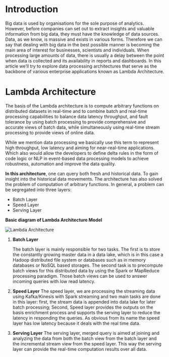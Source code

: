 # Introduction

Big data is used by organisations for the sole purpose of analytics. However, before companies can set out to extract insights and valuable information from big data, they must have the knowledge of data sources. Data, as we know, is massive and exists in various forms. Therefore we can say that dealing with big data in the best possible manner is becoming the main area of interest for businesses, scientists and individuals. When processing large amounts of data, there is usually a delay between the point when data is collected and its availability in reports and dashboards. In this article we’ll try to explore data processing architectures that serve as the backbone of various enterprise applications known as Lambda Architecture.

# Lambda Architecture

The basis of the Lambda architecture is to compute arbitrary functions on distributed datasets in real-time and to combine batch and real-time processing capabilities to balance data latency throughput, and fault tolerance by using batch processing to provide comprehensive and accurate views of batch data, while simultaneously using real-time stream processing to provide views of online data.


While we mention data processing we basically use this term to represent high throughput, low latency and aiming for near-real-time applications. Which also would allow the developers to define delta rules in the form of code logic or NLP in event-based data processing models to achieve robustness, automation and improve the data quality.

**In this architecture**, one can query both fresh and historical data. To gain insight into the historical data movements. The architecture has also solved the problem of computation of arbitrary functions. In general, a problem can be segregated into three layers:

 - Batch Layer 
 - Speed Layer
 - Serving Layer

 **Basic diagram of Lambda Architecture Model**
 
![Lambda Architecture](https://github.com/gurditsingh/blog/blob/gh-pages/_screenshots/lambda.png?raw=true) 
 

 1. **Batch Layer**
 
	 The batch layer is mainly responsible for two tasks. The first is to store the constantly growing master data in a data lake, which is in this case a Hadoop distributed file system or databases such as in memory databases or NoSQL based storages. The second task is to precompute batch views for this distributed data by using the Spark or MapReduce processing paradigm. Those batch views can be used to answer incoming queries with low read latency.

 2. **Speed Layer**
The speed layer, we are processing the streaming data using Kafka/Kinesis with Spark streaming and two main tasks are done in this layer: first, the stream data is appended into data lake for later batch processing; Second, Speed layer provides the outputs on the basis enrichment process and supports the serving layer to reduce the latency in responding the queries. As obvious from its name the speed layer has low latency because it deals with the real time data.

 3. **Serving Layer**
The serving layer, merged query is aimed at joining and analyzing the data from both the batch view from the batch layer and the incremental stream view from the speed layer. This way the serving layer can provide the real-time computation results over all data.



<!--stackedit_data:
eyJoaXN0b3J5IjpbLTE2ODU5NDQ1MTIsODQxNzE4NjIyLDYxND
YwMTU4OCwxNjk1NDc1OTMxLC0xNjYyNjQ5ODc4LDQ1ODg5NDI3
NiwtMTgxNjA1NzY5NywtNTMyMDIzNDM4LC0zMDkxMjMwNTYsND
QzMDQ0NTY1LC0yNTI1OTcwMTZdfQ==
-->